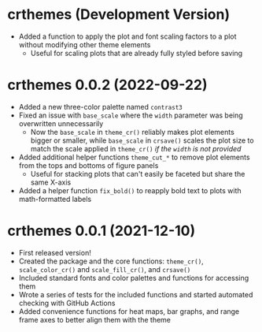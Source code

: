 # crthemes (Development Version)

- Added a function to apply the plot and font scaling factors to a plot without modifying other theme elements
    - Useful for scaling plots that are already fully styled before saving

# crthemes 0.0.2 (2022-09-22)

- Added a new three-color palette named `contrast3`
- Fixed an issue with `base_scale` where the `width` parameter was being overwritten unnecessarily
    - Now the `base_scale` in `theme_cr()` reliably makes plot elements bigger or smaller, while `base_scale` in `crsave()` scales the plot size to match the scale applied in `theme_cr()` *if the `width` is not provided*
- Added additional helper functions `theme_cut_*` to remove plot elements from the tops and bottoms of figure panels
    - Useful for stacking plots that can't easily be faceted but share the same X-axis
- Added a helper function `fix_bold()` to reapply bold text to plots with math-formatted labels

# crthemes 0.0.1 (2021-12-10)

- First released version!
- Created the package and the core functions: `theme_cr()`, `scale_color_cr()` and `scale_fill_cr()`, and `crsave()`
- Included standard fonts and color palettes and functions for accessing them
- Wrote a series of tests for the included functions and started automated checking with GitHub Actions
- Added convenience functions for heat maps, bar graphs, and range frame axes to better align them with the theme
